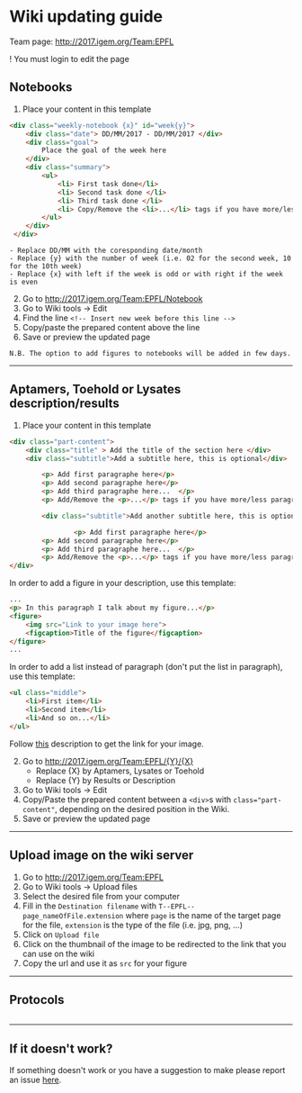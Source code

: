 # Wiki updating guide

Team page: http://2017.igem.org/Team:EPFL

! You must login to edit the page

## Notebooks

1. Place your content in this template

```html
<div class="weekly-notebook {x}" id="week{y}">
	<div class="date"> DD/MM/2017 - DD/MM/2017 </div>
	<div class="goal">
		Place the goal of the week here
	</div>
	<div class="summary">
		<ul>
		    <li> First task done</li>
		    <li> Second task done </li>
		    <li> Third task done </li>
		    <li> Copy/Remove the <li>...</li> tags if you have more/less tasks to add .... </li>
		</ul>
	</div>
 </div>
 ```
 
	- Replace DD/MM with the coresponding date/month
	- Replace {y} with the number of week (i.e. 02 for the second week, 10 for the 10th week) 
	- Replace {x} with left if the week is odd or with right if the week is even

2. Go to http://2017.igem.org/Team:EPFL/Notebook 
3. Go to Wiki tools -> Edit
4. Find the line `<!-- Insert new week before this line -->`
5. Copy/paste the prepared content above the line
6. Save or preview the updated page

`N.B. The option to add figures to notebooks will be added in few days.` 

---

## Aptamers, Toehold or Lysates description/results

1. Place your content in this template

```html 
<div class="part-content"> 
	<div class="title" > Add the title of the section here </div>
	<div class="subtitle">Add a subtitle here, this is optional</div>

		<p> Add first paragraphe here</p>
		<p> Add second paragraphe here</p>
		<p> Add third paragraphe here...  </p>
		<p> Add/Remove the <p>...</p> tags if you have more/less paragraphs to add .... </p>

      	<div class="subtitle">Add another subtitle here, this is optional</div>

                <p> Add first paragraphe here</p>
		<p> Add second paragraphe here</p>
		<p> Add third paragraphe here...  </p>
		<p> Add/Remove the <p>...</p> tags if you have more/less paragraphs to add .... </p>           
</div>
```
In order to add a figure in your description, use this template: 

```html
...
<p> In this paragraph I talk about my figure...</p>
<figure>
	<img src="Link to your image here">
	<figcaption>Title of the figure</figcaption>
</figure>
...
```
In order to add a list instead of paragraph (don't put the list in paragraph), use this template: 

```html
<ul class="middle">
	<li>First item</li>
	<li>Second item</li>
	<li>And so on...</li>
</ul>
```

Follow [this](#upload-fig) description to get the link for your image. 

2. Go to http://2017.igem.org/Team:EPFL/{Y}/{X}
	- Replace {X} by Aptamers, Lysates or Toehold
	- Replace {Y} by Results or Description 
3. Go to Wiki tools -> Edit
4. Copy/Paste the prepared content between a `<div>`s with `class="part-content"`, depending on the desired position in the Wiki. 
6. Save or preview the updated page

--- 

## Upload image on the wiki server <div id="upload-fig"/>
1. Go to http://2017.igem.org/Team:EPFL 
2. Go to Wiki tools -> Upload files 
3. Select the desired file from your computer
4. Fill in the `Destination filename` with `T--EPFL--page_nameOfFile.extension` where `page` is the name of the target page for the file, `extension` is the type of the file (i.e. jpg, png, ...) 
5. Click on `Upload file`
6. Click on the thumbnail of the image to be redirected to the link that you can use on the wiki
7. Copy the url and use it as `src` for your figure

---
## Protocols 
```html

```
---
## If it doesn't work?

If something doesn't work or you have a suggestion to make please report an issue [here](https://github.com/EPFLliGem/Wiki/issues). 
